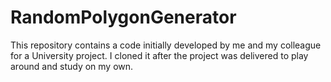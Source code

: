 # RandomPolygonGenerator
This repository contains a code initially developed by me and my colleague for a University project. I cloned it after the project was delivered to play around and study on my own.
